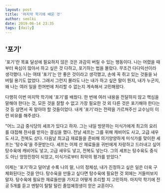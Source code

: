 ```yaml
---
layout: post
title: '마지막 학기에 배운 것'
author: seolki
date: 2019-06-14 23:35
tags: [daily]
---
```


## '포기'

'포기'란 목표 달성에 필요하지 않은 것은 과감히 버릴 수 있는 행동이다. 나는 어렸을 때부터 욕심이 많아서 하고 싶은 것 다하고, 포기하는 법을 몰랐다. 무조건 다다익선이라 생각했다. 나는 여태 '포기'는 안 좋은 것이라고 생각했고, 손에 꼭 쥐고 있는 것들을 놔버릴 용기도 없었다. 그래서 그런지 몰라도 나는 내가 하고 싶은 말이 뭔지, 내가 누군지, 왜 나는 여러 일을 한꺼번에 처리할 수 없는지 계속해서 고민해왔다. 

다행히 이번 마지막 학기에 '포기'를 배웠다. 한 번에 여러 내용을 전달하지 않고 핵심을 말해야 한다는 것, 모든 것을 잘할 수 없고 가장 필요한 것 외 다른 것은 포기해야 한다는 것 등 살면서 꼭 알아야 할 것들이었다. 내게 '포기'라는 전략을 가르쳐주신 교수님이 이런 비유를 해주셨다. 

"어느 고급 중식당의 셰프가 있다고 하자. 그는 내일 방문하는 미식가에게 최고의 요리를 대접해 찬사를 받자는 결심을 했다. 전날 셰프는 그를 위해 캐비어도 사고, 고급 새우도 사고, 전복도 샀다. 다음날 최고급 재료들을 준비해 의기양양하게 미식가를 맞이한 셰프는 '탕수육'을 주문받는다. 셰프는 어제 산 재료들을 귀빈에게 자랑하고 드러내고 싶어 탕수육에 캐비어도 넣고, 고급 새우도 넣고, 전복도 넣는다. 그의 셰프는 탕수육도 중식도 아닌 엉망진창이 되었고, 미식가로부터 최악의 평가를 받았다."

이제는 '포기'하고 덜어낼 수록 나의 말, 나의 정체성, 내가 진정하고 싶은 일은 더욱 구체화된다는 것을 안다. 탕수육을 만들고 싶다면 탕수육에 필요한 것 외에는 거들떠보지 말자. 탕수육에 필요한 재료들만을 가지고 어떻게 조리할 지 고민하자. 마지막 학기에 전공 5개를 듣고 멘탈이 탈탈 털린 졸업예정생이 얻은 교훈이다. 



